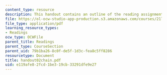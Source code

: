 ```yaml
---
content_type: resource
description: This handout contains an outline of the reading assignment.
file: https://ol-ocw-studio-app-production.s3.amazonaws.com/courses/21l-012-forms-of-western-narrative-spring-2004/e119afe82fcd1be319cb33291dfe9e27_handout02chain.pdf
file_type: application/pdf
learning_resource_types:
- Readings
ocw_type: OCWFile
parent_title: Readings
parent_type: CourseSection
parent_uid: 79b1ba26-8c0f-de5f-1d3c-fea8c5ff8286
resourcetype: Document
title: handout02chain.pdf
uid: e119afe8-2fcd-1be3-19cb-33291dfe9e27
---
```

